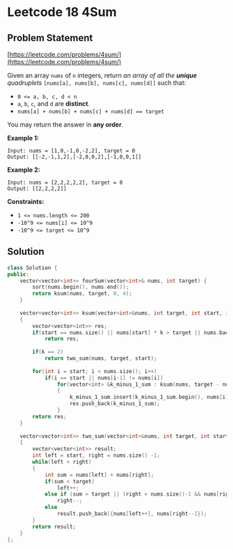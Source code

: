 # Leetcode 18 4Sum

## Problem Statement

[https://leetcode.com/problems/4sum/](https://leetcode.com/problems/4sum/)

Given an array `nums` of `n` integers, return _an array of all the **unique** quadruplets_ `[nums[a], nums[b], nums[c], nums[d]]` such that:

* `0 <= a, b, c, d < n`
* `a`, `b`, `c`, and `d` are **distinct**.
* `nums[a] + nums[b] + nums[c] + nums[d] == target`

You may return the answer in **any order**.

**Example 1:**

```text
Input: nums = [1,0,-1,0,-2,2], target = 0
Output: [[-2,-1,1,2],[-2,0,0,2],[-1,0,0,1]]
```

**Example 2:**

```text
Input: nums = [2,2,2,2,2], target = 8
Output: [[2,2,2,2]]
```

**Constraints:**

* `1 <= nums.length <= 200`
* `-10^9 <= nums[i] <= 10^9`
* `-10^9 <= target <= 10^9`

## Solution

```cpp
class Solution {
public:
    vector<vector<int>> fourSum(vector<int>& nums, int target) {
        sort(nums.begin(), nums.end());
        return ksum(nums, target, 0, 4);
    }
    
    vector<vector<int>> ksum(vector<int>&nums, int target, int start, int k)
    {
        vector<vector<int>> res;
        if(start == nums.size() || nums[start] * k > target || nums.back()*k < target)
            return res;
        
        if(k == 2)
            return two_sum(nums, target, start);
        
        for(int i = start; i < nums.size(); i++)
            if(i == start || nums[i-1] != nums[i])    
                for(vector<int> &k_minus_1_sum : ksum(nums, target - nums[i], i+1, k-1))
                {
                    k_minus_1_sum.insert(k_minus_1_sum.begin(), nums[i]);
                    res.push_back(k_minus_1_sum);
                }
        return res;
    }
    
    vector<vector<int>> two_sum(vector<int>&nums, int target, int start)
    {
        vector<vector<int>> result;
        int left = start, right = nums.size() -1;
        while(left < right)
        {
            int sum = nums[left] + nums[right];
            if(sum < target)
                left++;
            else if (sum > target || (right < nums.size()-1 && nums[right] == nums[right+1]))
                right--;
            else
                result.push_back({nums[left++], nums[right--]});
        }
        return result;
    }
};
```

